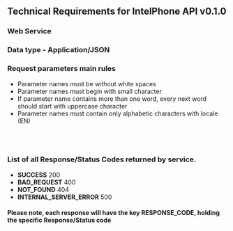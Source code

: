 <h2>Technical Requirements for IntelPhone API v0.1.0</h2>
<h3>Web Service</h3><h3>Data type - Application/JSON</h3><h3>Request parameters main rules</h3><ul><li>Parameter names must be without white spaces</li><li>Parameter names must begin with small character</li><li>If parameter name contains more than one word, every next word should start with uppercase character</li><li>Parameter names must contain only alphabetic characters with locale (EN) </li></ul>
<br>
<br>
<h3>
List of all Response/Status Codes returned by service. 
</h3>
<ul>
	<li><b>SUCCESS</b> 200</li>
	<li><b>BAD_REQUEST</b> 400</li>
	<li><b>NOT_FOUND</b> 404</li>
	<li><b>INTERNAL_SERVER_ERROR</b> 500</li>
</ul>

<h4> Please note, each response will have the key RESPONSE_CODE, holding the specific Response/Status code </h4>